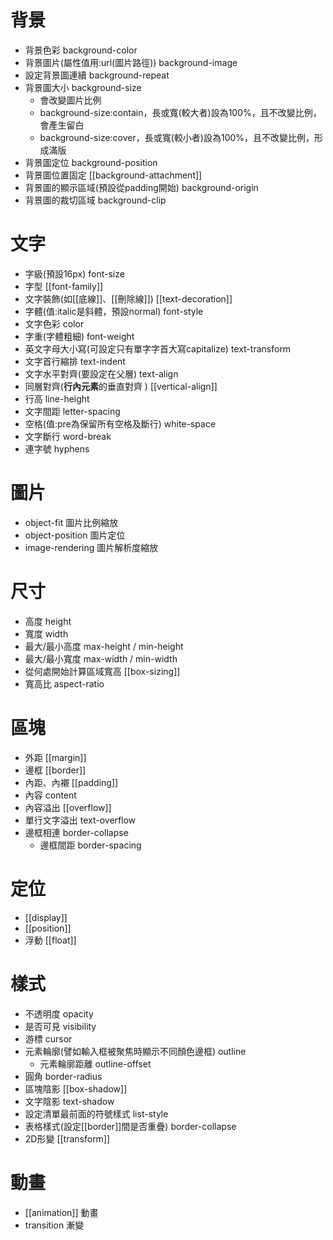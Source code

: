 # 背景
- 背景色彩  background-color
- 背景圖片(屬性值用:url(圖片路徑))  background-image
- 設定背景圖連續  background-repeat
- 背景圖大小  background-size
  - 會改變圖片比例
  - background-size:contain，長或寬(較大者)設為100%，且不改變比例，會產生留白
  - background-size:cover，長或寬(較小者)設為100%，且不改變比例，形成滿版
- 背景圖定位  background-position
- 背景圖位置固定  [[background-attachment]]
- 背景圖的顯示區域(預設從padding開始)  background-origin
- 背景圖的裁切區域  background-clip

# 文字
- 字級(預設16px) font-size
- 字型  [[font-family]]
- 文字裝飾(如[[底線]]、[[刪除線]]) [[text-decoration]]
- 字體(值:italic是斜體，預設normal)  font-style
- 文字色彩 color
- 字重(字體粗細)  font-weight
- 英文字母大小寫(可設定只有單字字首大寫capitalize)  text-transform
- 文字首行縮排 text-indent
- 文字水平對齊(要設定在父層) text-align
- 同層對齊(**行內元素**的垂直對齊 )  [[vertical-align]]
- 行高  line-height
- 文字間距  letter-spacing
- 空格(值:pre為保留所有空格及斷行)  white-space
- 文字斷行  word-break
- 連字號  hyphens
# 圖片
- object-fit  圖片比例縮放
- object-position  圖片定位
- image-rendering  圖片解析度縮放
# 尺寸
- 高度  height
- 寬度  width
- 最大/最小高度  max-height / min-height
- 最大/最小寬度  max-width / min-width
- 從何處開始計算區域寬高 [[box-sizing]]
- 寬高比  aspect-ratio

# 區塊
- 外距 [[margin]]
- 邊框 [[border]]
- 內距、內襯 [[padding]]
- 內容 content
- 內容溢出  [[overflow]]
- 單行文字溢出  text-overflow
- 邊框相連 border-collapse
  - 邊框間距 border-spacing
# 定位
- [[display]]
- [[position]]
- 浮動  [[float]]


# 樣式
- 不透明度 opacity
- 是否可見  visibility
- 游標  cursor
- 元素輪廓(譬如輸入框被聚焦時顯示不同顏色邊框)  outline
  - 元素輪廓距離  outline-offset
- 圓角  border-radius
- 區塊陰影  [[box-shadow]]
- 文字陰影  text-shadow
- 設定清單最前面的符號樣式  list-style
- 表格樣式(設定[[border]]間是否重疊)  border-collapse
- 2D形變  [[transform]]


# 動畫
- [[animation]] 動畫
- transition 漸變
